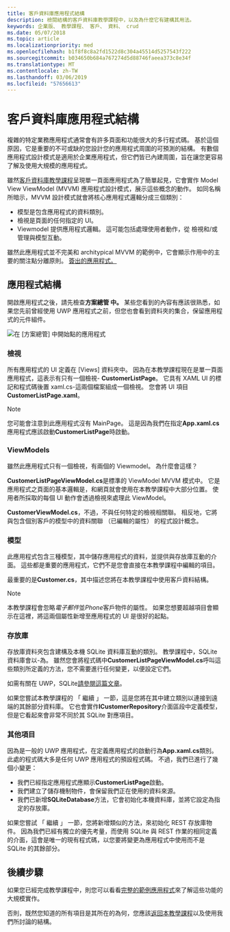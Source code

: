 ```yaml
---
title: 客戶資料庫應用程式結構
description: 檢閱結構的客戶資料庫教學課程中，以及為什麼它有建構其用法。
keywords: 企業版、 教學課程、 客戶、 資料、 crud
ms.date: 05/07/2018
ms.topic: article
ms.localizationpriority: med
ms.openlocfilehash: b1f8f8c8a2fd1522d8c304a45514d5257543f222
ms.sourcegitcommit: b034650b684a767274d5d88746faeea373c8e34f
ms.translationtype: MT
ms.contentlocale: zh-TW
ms.lasthandoff: 03/06/2019
ms.locfileid: "57656613"
---
```

# <a name="customer-database-app-structure"></a>客戶資料庫應用程式結構

複雜的特定業務應用程式通常會有許多頁面和功能很大的多行程式碼。 基於這個原因，它是重要的不可或缺的您設計您的應用程式周圍的可預測的結構。 有數個應用程式設計模式是適用於企業應用程式，但它們皆已內建周圍，旨在讓您更容易了解及使用大規模的應用程式。

雖然[客戶資料庫教學課程](customer-database-tutorial.md)呈現單一頁面應用程式為了簡單起見，它會實作 Model View ViewModel (MVVM) 應用程式設計模式，展示這些概念的動作。 如同名稱所暗示，MVVM 設計模式就會將核心應用程式邏輯分成三個類別：

* 模型是包含應用程式的資料類別。
* 檢視是頁面的任何指定的 UI。
* Viewmodel 提供應用程式邏輯。 這可能包括處理使用者動作，從 檢視和/或管理與模型互動。

雖然此應用程式並不完美和 architypical MVVM 的範例中，它會顯示作用中的主要的關注點分離原則。 [簽出的應用程式。](https://github.com/Microsoft/windows-tutorials-customer-database)

## <a name="application-structure"></a>應用程式結構

開啟應用程式之後，請先檢查**方案總管 中。** 某些您看到的內容有應該很熟悉，如果您先前曾經使用 UWP 應用程式之前，但您也會看到資料夾的集合，保留應用程式的元件組件。

![在 [方案總管] 中開始點的應用程式](images/customer-database-tutorial/solution-explorer.png)

### <a name="views"></a>檢視

所有應用程式的 UI 定義在 [Views] 資料夾中。 因為在本教學課程現在是單一頁面應用程式，這表示有只有一個檢視- **CustomerListPage**。 它具有 XAML UI 的標記和程式碼後置 xaml.cs-這兩個檔案組成一個檢視。 您會將 UI 項目**CustomerListPage.xaml**。

> [!NOTE]
> 您可能會注意到此應用程式沒有 MainPage。 這是因為我們在指定**App.xaml.cs**應用程式應該啟動**CustomerListPage**時啟動。

### <a name="viewmodels"></a>ViewModels

雖然此應用程式只有一個檢視，有兩個的 Viewmodel。 為什麼會這樣？

**CustomerListPageViewModel.cs**是標準的 ViewModel MVVM 模式中。 它是應用程式之頁面的基本邏輯是，和網頁就會使用在本教學課程中大部分位置。 使用者所採取的每個 UI 動作會透過檢視來處理此 ViewModel。

**CustomerViewModel.cs**，不過，不與任何特定的檢視相關聯。 相反地，它將與包含個別客戶的模型中的資料關聯 （已編輯的屬性） 的程式設計概念。

### <a name="models"></a>模型

此應用程式包含三種模型，其中儲存應用程式的資料，並提供與存放庫互動的介面。 這些都是重要的應用程式，它們不是您會直接在本教學課程中編輯的項目。

最重要的是**Customer.cs**，其中描述您將在本教學課程中使用客戶資料結構。

> [!NOTE]
> 本教學課程會忽略*電子郵件*並*Phone*客戶物件的屬性。 如果您想要超越項目會顯示在這裡，將這兩個屬性新增至應用程式的 UI 是很好的起點。

### <a name="repository"></a>存放庫

存放庫資料夾包含建構及本機 SQLite 資料庫互動的類別。 教學課程中，SQLite 資料庫會以-為。 雖然您會將程式碼中**CustomerListPageViewModel.cs**呼叫這些類別所定義的方法，您不需要進行任何變更，以便設定它們。

如需有關在 UWP，SQLite[請參閱這篇文章](../data-access/sqlite-databases.md)。

如果您嘗試本教學課程的 「 繼續 」 一節，這是您將在其中建立類別以連接到遠端的其餘部分資料庫。 它也會實作**ICustomerRepository**介面區段中定義模型，但是它看起來會非常不同於其 SQLite 對應項目。

### <a name="other-elements"></a>其他項目

因為是一般的 UWP 應用程式，在定義應用程式的啟動行為**App.xaml.cs**類別。 此處的程式碼大多是任何 UWP 應用程式的預設程式碼。 不過，我們已進行了幾個小變更：

* 我們已經指定應用程式應顯示**CustomerListPage**啟動。
* 我們建立了儲存機制物件，會保留我們正在使用的資料來源。
* 我們已新增**SQLiteDatabase**方法，它會初始化本機資料庫，並將它設定為指定的存放庫。

如果您嘗試 「 繼續 」 一節，您將新增類似的方法，來初始化 REST 存放庫物件。 因為我們已經有獨立的優先考量，而使用 SQLite 與 REST 作業的相同定義的介面，這會是唯一的現有程式碼，以您要將變更為應用程式中使用而不是 SQLite 的其餘部分。

## <a name="next-steps"></a>後續步驟

如果您已經完成教學課程中，則您可以看看[完整的範例應用程式](https://github.com/Microsoft/Windows-appsample-customers-orders-database)來了解這些功能的大規模實作。

否則，既然您知道的所有項目是其所在的為何，您應該[返回本教學課程](customer-database-tutorial.md)以及使用我們所討論的結構。
